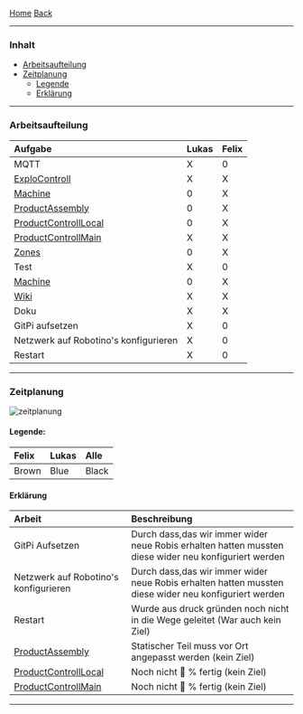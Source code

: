 [Home](home) [Back](DokuSolidus)  

----------

### Inhalt ###
- <a href="#aa">Arbeitsaufteilung</a>
- <a href="#zp">Zeitplanung</a>  
	- <a href="#l">Legende</a>
	- <a href="#e">Erklärung</a>


----------

### <a name="aa">Arbeitsaufteilung</a> ###

| Aufgabe| Lukas| Felix| 
| :------- | --- | :---- |
| MQTT| X| 0|
|[ExploControll](ExploControll)| X| X|
| [Machine](Machine)| 0| X|
| [ProductAssembly](ProductAssembly)| 0| X|
| [ProductControllLocal](ProductControllLocal)| 0| X|
| [ProductControllMain](ProductControllMain)| X| X|
| [Zones](Zones)| 0| X|
| Test| X| 0|
| [Machine](Machine)| 0| X|
| [Wiki](https://gitlab.com/gitlab-org/gitlab-ce/blob/6-4-stable/doc/markdown/markdown.md)| X| X|
| Doku| X| X|
| GitPi aufsetzen| X| 0|
| Netzwerk auf Robotino's konfigurieren| X| 0|
| Restart| X| 0|
----------

### <a name="zp">Zeitplanung</a> ###

![zeitplanung](https://gitlab.com/solidus/hefei/uploads/defd3276d4dafe59add5227c164072ef/zeitplanung.PNG)

#### <a name="l">Legende:</a>  

| Felix| Lukas| Alle|  
| :------ | --- | :---- |
| Brown| Blue| Black|  


#### <a name="e">Erklärung</a> 

| Arbeit| Beschreibung|   
| :------ | :---- |
| GitPi Aufsetzen| Durch dass,das wir immer wider neue Robis erhalten hatten mussten diese wider neu konfiguriert werden|   
|Netzwerk auf Robotino's konfigurieren|Durch dass,das wir immer wider neue Robis erhalten hatten mussten diese wider neu konfiguriert werden|
|Restart|Wurde aus druck gründen noch nicht in die Wege geleitet (War auch kein Ziel)|
|[ProductAssembly](ProductAssembly)  |Statischer Teil muss vor Ort angepasst werden (kein Ziel)| 
|[ProductControllLocal](ProductControllLocal) | Noch nicht :100: % fertig (kein Ziel)| 
| [ProductControllMain](ProductControllMain)| Noch nicht :100: % fertig (kein Ziel)| 

----------